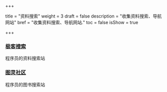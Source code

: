 +++

title = "资料搜索"
weight = 3
draft = false
description = "收集资料搜索、导航网站"
bref = "收集资料搜索、导航网站."
toc = false
isShow = true

+++

### [极客搜索](https://s.geekbang.org/)
程序员的资料搜索站

### [图灵社区](http://www.ituring.com.cn/)
程序员的图书搜索站